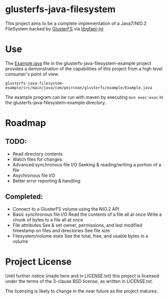 # glusterfs-java-filesystem

This project aims to be a complete implementation of a Java7/NIO.2 FileSystem backed by
[GlusterFS](http://www.gluster.org/) via [libgfapi-jni](https://github.com/semiosis/libgfapi-jni)

# Use

The [Example.java](glusterfs-java-filesystem-example/src/main/java/com/peircean/glusterfs/example/Example.java) file in 
the glusterfs-java-filesystem-example project provides a demonstration of the capabilities of this project from a high 
level consumer's point of view.

`glusterfs-java-filesystem-example/src/main/java/com/peircean/glusterfs/example/Example.java`

The example program can be run with maven by executing `mvn exec:exec` in the glusterfs-java-filesystem-example directory.

# Roadmap

## TODO:

- Read directory contents
- Watch files for changes
- Advanced synchronous file I/O
    Seeking & reading/writing a portion of a file
- Asychronous file I/O
- Better error reporting & handling

## Completed:

- Connect to a GlusterFS volume using the NIO.2 API
- Basic synchronous file I/O
    Read the contents of a file all at once
    Write a chunk of bytes to a file all at once
- File attributes
    See & set owner, permissions, and last modified timestamp on files and directories
    See file size
- Filesystem/volume stats
    See the total, free, and usable bytes in a volume
    

# Project License

Until further notice (made here and in LICENSE.txt) this project is licensed under the terms of the
3-clause BSD license, as written in LICENSE.txt.

The licensing is likely to change in the near future as the project matures.
